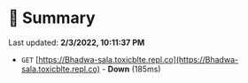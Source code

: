 # 📖 Summary
Last updated: **2/3/2022, 10:11:37 PM**

- `GET` [https://Bhadwa-sala.toxicblte.repl.co](https://Bhadwa-sala.toxicblte.repl.co) - **Down** (185ms)

